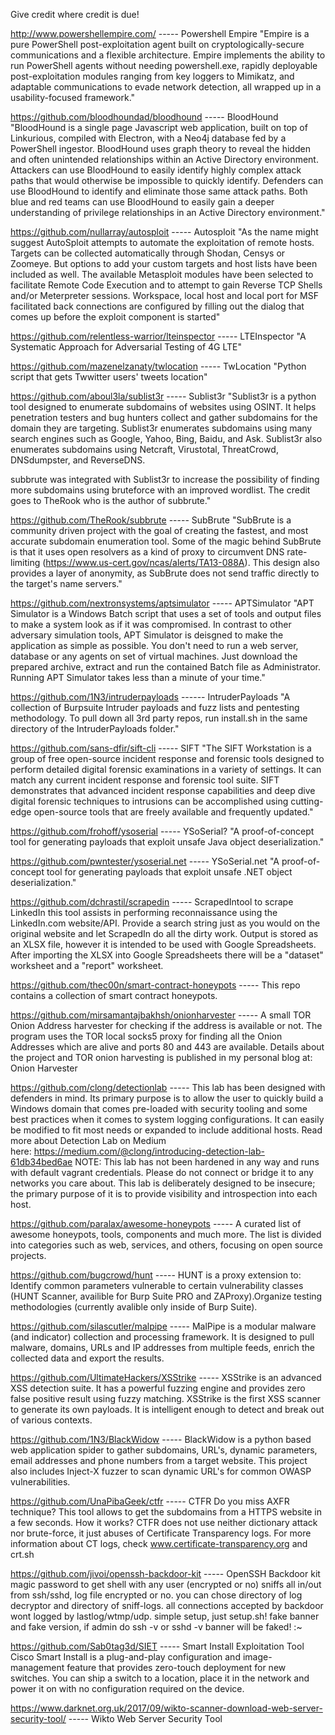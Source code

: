 Give credit where credit is due! 

http://www.powershellempire.com/ ----- Powershell Empire "Empire is a pure PowerShell post-exploitation agent built on cryptologically-secure communications and a flexible architecture. Empire implements the ability to run PowerShell agents without needing powershell.exe, rapidly deployable post-exploitation modules ranging from key loggers to Mimikatz, and adaptable communications to evade network detection, all wrapped up in a usability-focused framework."

https://github.com/bloodhoundad/bloodhound ----- BloodHound "BloodHound is a single page Javascript web application, built on top of Linkurious, compiled with Electron, with a Neo4j database fed by a PowerShell ingestor. BloodHound uses graph theory to reveal the hidden and often unintended relationships within an Active Directory environment. Attackers can use BloodHound to easily identify highly complex attack paths that would otherwise be impossible to quickly identify. Defenders can use BloodHound to identify and eliminate those same attack paths. Both blue and red teams can use BloodHound to easily gain a deeper understanding of privilege relationships in an Active Directory environment."

https://github.com/nullarray/autosploit ----- Autosploit "As the name might suggest AutoSploit attempts to automate the exploitation of remote hosts. Targets can be collected automatically through Shodan, Censys or Zoomeye. But options to add your custom targets and host lists have been included as well. The available Metasploit modules have been selected to facilitate Remote Code Execution and to attempt to gain Reverse TCP Shells and/or Meterpreter sessions. Workspace, local host and local port for MSF facilitated back connections are configured by filling out the dialog that comes up before the exploit component is started"

https://github.com/relentless-warrior/lteinspector ----- LTEInspector "A Systematic Approach for Adversarial Testing of 4G LTE"

https://github.com/mazenelzanaty/twlocation ----- TwLocation "Python script that gets Twwitter users' tweets location"

https://github.com/aboul3la/sublist3r ----- Sublist3r "Sublist3r is a python tool designed to enumerate subdomains of websites using OSINT. It helps penetration testers and bug hunters collect and gather subdomains for the domain they are targeting. Sublist3r enumerates subdomains using many search engines such as Google, Yahoo, Bing, Baidu, and Ask. Sublist3r also enumerates subdomains using Netcraft, Virustotal, ThreatCrowd, DNSdumpster, and ReverseDNS.

subbrute was integrated with Sublist3r to increase the possibility of finding more subdomains using bruteforce with an improved wordlist. The credit goes to TheRook who is the author of subbrute."

https://github.com/TheRook/subbrute ----- SubBrute "SubBrute is a community driven project with the goal of creating the fastest, and most accurate subdomain enumeration tool. Some of the magic behind SubBrute is that it uses open resolvers as a kind of proxy to circumvent DNS rate-limiting (https://www.us-cert.gov/ncas/alerts/TA13-088A). This design also provides a layer of anonymity, as SubBrute does not send traffic directly to the target's name servers."

https://github.com/nextronsystems/aptsimulator ----- APTSimulator "APT Simulator is a Windows Batch script that uses a set of tools and output files to make a system look as if it was compromised. In contrast to other adversary simulation tools, APT Simulator is deisgned to make the application as simple as possible. You don't need to run a web server, database or any agents on set of virtual machines. Just download the prepared archive, extract and run the contained Batch file as Administrator. Running APT Simulator takes less than a minute of your time."

https://github.com/1N3/intruderpayloads ------ IntruderPayloads "A collection of Burpsuite Intruder payloads and fuzz lists and pentesting methodology. To pull down all 3rd party repos, run install.sh in the same directory of the IntruderPayloads folder."

https://github.com/sans-dfir/sift-cli ----- SIFT "The SIFT Workstation is a group of free open-source incident response and forensic tools designed to perform detailed digital forensic examinations in a variety of settings. It can match any current incident response and forensic tool suite. SIFT demonstrates that advanced incident response capabilities and deep dive digital forensic techniques to intrusions can be accomplished using cutting-edge open-source tools that are freely available and frequently updated."

https://github.com/frohoff/ysoserial ----- YSoSerial? "A proof-of-concept tool for generating payloads that exploit unsafe Java object deserialization."

https://github.com/pwntester/ysoserial.net ----- YSoSerial.net "A proof-of-concept tool for generating payloads that exploit unsafe .NET object deserialization."

https://github.com/dchrastil/scrapedin ----- 
ScrapedIntool to scrape LinkedIn
this tool assists in performing reconnaissance using the LinkedIn.com website/API. Provide a search string just as you would on the original website and let ScrapedIn do all the dirty work. Output is stored as an XLSX file, however it is intended to be used with Google Spreadsheets. After importing the XLSX into Google Spreadsheets there will be a "dataset" worksheet and a "report" worksheet.

https://github.com/thec00n/smart-contract-honeypots ----- This repo contains a collection of smart contract honeypots.

https://github.com/mirsamantajbakhsh/onionharvester ----- A  small TOR Onion Address harvester for checking if the address is available or not. The program uses the TOR local socks5 proxy for finding all the Onion Addresses which are alive and ports 80 and 443 are available. Details about the project and TOR onion harvesting is published in my personal blog at: Onion Harvester

https://github.com/clong/detectionlab ----- This lab has been designed with defenders in mind. Its primary purpose is to allow the user to quickly build a Windows domain that comes pre-loaded with security tooling and some best practices when it comes to system logging configurations. It can easily be modified to fit most needs or expanded to include additional hosts.
Read more about Detection Lab on Medium here: https://medium.com/@clong/introducing-detection-lab-61db34bed6ae
NOTE: This lab has not been hardened in any way and runs with default vagrant credentials. Please do not connect or bridge it to any networks you care about. This lab is deliberately designed to be insecure; the primary purpose of it is to provide visibility and introspection into each host.

https://github.com/paralax/awesome-honeypots ----- A curated list of awesome honeypots, tools, components and much more. The list is divided into categories such as web, services, and others, focusing on open source projects.

https://github.com/bugcrowd/hunt ----- HUNT is a proxy extension to:
Identify common parameters vulnerable to certain vulnerability classes (HUNT Scanner, availible for Burp Suite PRO and ZAProxy).Organize testing methodologies (currently avalible only inside of Burp Suite). 

https://github.com/silascutler/malpipe ----- MalPipe is a modular malware (and indicator) collection and processing framework. It is designed to pull malware, domains, URLs and IP addresses from multiple feeds, enrich the collected data and export the results.

https://github.com/UltimateHackers/XSStrike ----- XSStrike is an advanced XSS detection suite. It has a powerful fuzzing engine and provides zero false positive result using fuzzy matching. XSStrike is the first XSS scanner to generate its own payloads. It is intelligent enough to detect and break out of various contexts.

https://github.com/1N3/BlackWidow ----- BlackWidow is a python based web application spider to gather subdomains, URL's, dynamic parameters, email addresses and phone numbers from a target website. This project also includes Inject-X fuzzer to scan dynamic URL's for common OWASP vulnerabilities.

https://github.com/UnaPibaGeek/ctfr ----- CTFR
Do you miss AXFR technique? This tool allows to get the subdomains from a HTTPS website in a few seconds.
How it works? CTFR does not use neither dictionary attack nor brute-force, it just abuses of Certificate Transparency logs.
For more information about CT logs, check www.certificate-transparency.org and crt.sh 

https://github.com/jivoi/openssh-backdoor-kit ----- OpenSSH Backdoor kit
magic password to get shell with any user (encrypted or no)
sniffs all in/out from ssh/sshd, log file encrypted or no.
you can chose directory of log decryptor and directory of sniff-logs.
all connections accepted by backdoor wont logged by lastlog/wtmp/udp.
simple setup, just setup.sh!
fake banner and fake version, if admin do ssh -v or sshd -v banner will be faked! :~

https://github.com/Sab0tag3d/SIET ----- Smart Install Exploitation Tool
Cisco Smart Install is a plug-and-play configuration and image-management feature that provides zero-touch deployment for new switches. You can ship a switch to a location, place it in the network and power it on with no configuration required on the device.

https://www.darknet.org.uk/2017/09/wikto-scanner-download-web-server-security-tool/ ----- Wikto Web Server Security Tool

